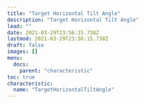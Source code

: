 ```yaml
---
title: "Target Horizontal Tilt Angle"
description: "Target Horizontal Tilt Angle"
lead: ""
date: 2021-03-29T23:56:15.738Z
lastmod: 2021-03-29T23:56:15.738Z
draft: false
images: []
menu:
  docs:
    parent: "characteristic"
toc: true
characteristic:
  name: "TargetHorizontalTiltAngle"
---
```

